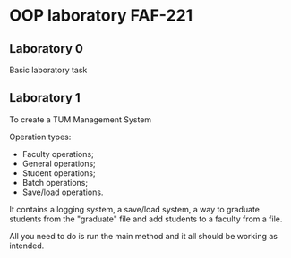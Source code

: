 # OOP laboratory FAF-221

## Laboratory 0
Basic laboratory task

## Laboratory 1
To create a TUM Management System

Operation types:
- Faculty operations;
- General operations;
- Student operations;
- Batch operations;
- Save/load operations.

It contains a logging system, a save/load system, a way to graduate students from the "graduate" file and add students to a faculty from a file.

All you need to do is run the main method and it all should be working as intended.
